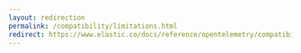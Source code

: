 ```yaml
---
layout: redirection
permalink: /compatibility/limitations.html
redirect: https://www.elastic.co/docs/reference/opentelemetry/compatibility/limitations.html
---
```

